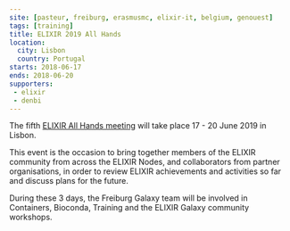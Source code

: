 ```yaml
---
site: [pasteur, freiburg, erasmusmc, elixir-it, belgium, genouest]
tags: [training]
title: ELIXIR 2019 All Hands
location:
  city: Lisbon
  country: Portugal
starts: 2018-06-17
ends: 2018-06-20
supporters:
 - elixir
 - denbi
---
```


The fifth [ELIXIR All Hands meeting](https://elixir-europe.org/events/elixir-excelerate-all-hands-meeting-2019)
will take place 17 - 20 June 2019 in Lisbon.

This event is the occasion to bring together members of the ELIXIR community from across the ELIXIR Nodes,
and collaborators from partner organisations, in order to review ELIXIR achievements and activities so far
and discuss plans for the future.

During these 3 days, the Freiburg Galaxy team will be involved in Containers, Bioconda, Training and the
ELIXIR Galaxy community workshops.
